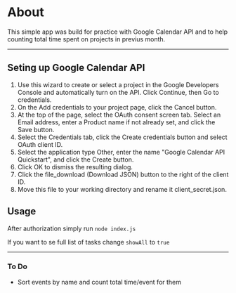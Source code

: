 # About
This simple app was build for practice with Google Calendar API and to help counting total time spent on projects in previus month.

---

## Seting up Google Calendar API
1. Use this wizard to create or select a project in the Google Developers Console and automatically turn on the API. Click Continue, then Go to credentials.
2. On the Add credentials to your project page, click the Cancel button.
3. At the top of the page, select the OAuth consent screen tab. Select an Email address, enter a Product name if not already set, and click the Save button.
4. Select the Credentials tab, click the Create credentials button and select OAuth client ID.
5. Select the application type Other, enter the name "Google Calendar API Quickstart", and click the Create button.
6. Click OK to dismiss the resulting dialog.
7. Click the file_download (Download JSON) button to the right of the client ID.
8. Move this file to your working directory and rename it client_secret.json.

## Usage
After authorization simply run ```node index.js```

If you want to se full list of tasks change ```showAll``` to ```true```


---

### To Do

- Sort events by name and count total time/event for them